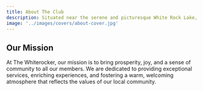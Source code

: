 ```yaml
---
title: About The Club
description: Situated near the serene and picturesque White Rock Lake, our club offers a haven of relaxation, camaraderie, and exclusive amenities for our members. We pride ourselves on creating an environment where lasting friendships are formed, and unforgettable memories are made.
image: '../images/covers/about-cover.jpg'
---
```


## Our Mission

At The Whiterocker, our mission is to bring prosperity, joy, and a sense of community to all our members. We are dedicated to providing exceptional services, enriching experiences, and fostering a warm, welcoming atmosphere that reflects the values of our local community.